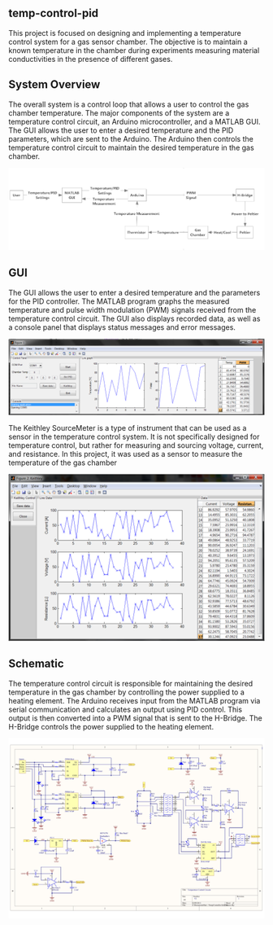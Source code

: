## temp-control-pid
This project is focused on designing and implementing a temperature control system for a gas sensor chamber. The objective is to maintain a known temperature in the chamber during experiments measuring material conductivities in the presence of different gases.

## System Overview
The overall system is a control loop that allows a user to control the gas chamber temperature. The major components of the system are a temperature control circuit, an Arduino microcontroller, and a MATLAB GUI. The GUI allows the user to enter a desired temperature and the PID parameters, which are sent to the Arduino. The Arduino then controls the temperature control circuit to maintain the desired temperature in the gas chamber. 

![system overview](https://github.com/PeterSHua/temp-control-pid/blob/main/img/overview.png?raw=true)

## GUI
The GUI allows the user to enter a desired temperature and the parameters for the PID controller. The MATLAB program graphs the measured temperature and pulse width modulation (PWM) signals received from the temperature control circuit. The GUI also displays recorded data, as well as a console panel that displays status messages and error messages.


![gui](https://github.com/PeterSHua/temp-control-pid/blob/main/img/gui.png?raw=true)

The Keithley SourceMeter is a type of instrument that can be used as a sensor in the temperature control system. It is not specifically designed for temperature control, but rather for measuring and sourcing voltage, current, and resistance. In this project, it was used as a sensor to measure the temperature of the gas chamber


![gui](https://github.com/PeterSHua/temp-control-pid/blob/main/img/gui2.png?raw=true)

## Schematic
The temperature control circuit is responsible for maintaining the desired temperature in the gas chamber by controlling the power supplied to a heating element. The Arduino receives input from the MATLAB program via serial communication and calculates an output using PID control. This output is then converted into a PWM signal that is sent to the H-Bridge. The H-Bridge controls the power supplied to the heating element.


![gui](https://github.com/PeterSHua/temp-control-pid/blob/main/img/schematic.png?raw=true)
